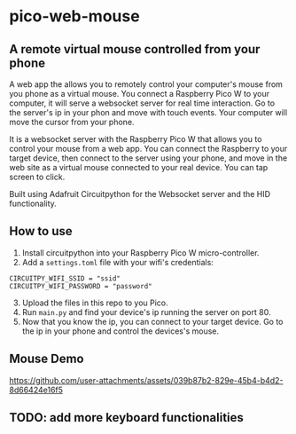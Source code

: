 # pico-web-mouse

## A remote virtual mouse controlled from your phone

A web app the allows you to remotely control your computer's mouse from you phone as a virtual mouse. You connect a Raspberry Pico W to your computer, it will serve a websocket server for real time interaction. Go to the server's ip in your phon and move with touch events. Your computer will move the cursor from your phone.

It is a websocket server with the Raspberry Pico W that allows you to control your mouse from a web app. You can connect the Raspberry to your target device, then connect to the server using your phone, and move in the web site as a virtual mouse connected to your real device. You can tap screen to click.

Built using Adafruit Circuitpython for the Websocket server and the HID functionality.

## How to use

1. Install circuitpython into your Raspberry Pico W micro-controller.
2. Add a `settings.toml` file with your wifi's credentials:

```
CIRCUITPY_WIFI_SSID = "ssid"
CIRCUITPY_WIFI_PASSWORD = "password"
```

3. Upload the files in this repo to you Pico.
4. Run `main.py` and find your device's ip running the server on port 80.
5. Now that you know the ip, you can connect to your target device. Go to the ip in your phone and control the devices's mouse.

## Mouse Demo

https://github.com/user-attachments/assets/039b87b2-829e-45b4-b4d2-8d66424e16f5

## TODO: add more keyboard functionalities
